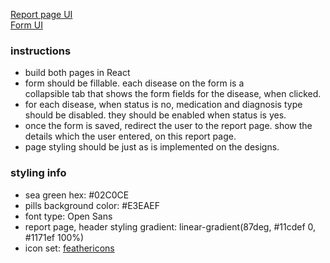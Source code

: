 [Report page UI](https://i.imgur.com/rllEoA3.png) <br />
[Form UI](https://i.imgur.com/jwCvR3o.png)


### instructions
- build both pages in React
- form should be fillable. each disease on the form is a <br /> collapsible tab that shows the form fields for the disease, when clicked.
- for each disease, when status is no, medication and diagnosis type should be disabled. they should be enabled when status is yes.
- once the form is saved, redirect the user to the report page. show the <br /> details which the user entered, on this report page.
- page styling should be just as is implemented on the designs.



### styling info
- sea green hex: #02C0CE
- pills background color: #E3EAEF
- font type: Open Sans
- report page, header styling gradient: linear-gradient(87deg, #11cdef 0, #1171ef 100%)
- icon set: [feathericons](feathericons.com)

